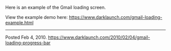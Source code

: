 Here is an example of the Gmail loading screen.

View the example demo here: <a href="/gmail-loading-example.html">https://www.darklaunch.com/gmail-loading-example.html</a>

---

Posted Feb 4, 2010.
https://www.darklaunch.com/2010/02/04/gmail-loading-progress-bar